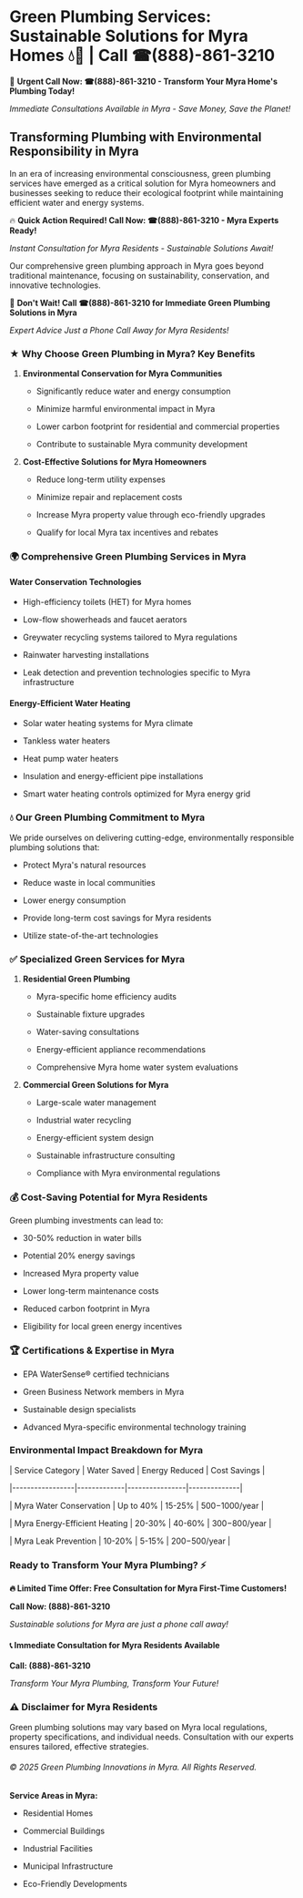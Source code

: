 # Green Plumbing Services: Sustainable Solutions for Myra Homes 💧🌿 | Call ☎(888)-861-3210

🚨 **Urgent Call Now: ☎(888)-861-3210 - Transform Your Myra Home's Plumbing Today!**
*Immediate Consultations Available in Myra - Save Money, Save the Planet!*

## Transforming Plumbing with Environmental Responsibility in Myra

In an era of increasing environmental consciousness, green plumbing services have emerged as a critical solution for Myra homeowners and businesses seeking to reduce their ecological footprint while maintaining efficient water and energy systems. 

🔥 **Quick Action Required! Call Now: ☎(888)-861-3210 - Myra Experts Ready!**
*Instant Consultation for Myra Residents - Sustainable Solutions Await!*

Our comprehensive green plumbing approach in Myra goes beyond traditional maintenance, focusing on sustainability, conservation, and innovative technologies.

🚨 **Don't Wait! Call ☎(888)-861-3210 for Immediate Green Plumbing Solutions in Myra**
*Expert Advice Just a Phone Call Away for Myra Residents!*

### ★ Why Choose Green Plumbing in Myra? Key Benefits

1. **Environmental Conservation for Myra Communities** 
   - Significantly reduce water and energy consumption
   - Minimize harmful environmental impact in Myra
   - Lower carbon footprint for residential and commercial properties
   - Contribute to sustainable Myra community development

2. **Cost-Effective Solutions for Myra Homeowners** 
   - Reduce long-term utility expenses
   - Minimize repair and replacement costs
   - Increase Myra property value through eco-friendly upgrades
   - Qualify for local Myra tax incentives and rebates

### 🌍 Comprehensive Green Plumbing Services in Myra

#### Water Conservation Technologies
- High-efficiency toilets (HET) for Myra homes
- Low-flow showerheads and faucet aerators
- Greywater recycling systems tailored to Myra regulations
- Rainwater harvesting installations
- Leak detection and prevention technologies specific to Myra infrastructure

#### Energy-Efficient Water Heating
- Solar water heating systems for Myra climate
- Tankless water heaters
- Heat pump water heaters
- Insulation and energy-efficient pipe installations
- Smart water heating controls optimized for Myra energy grid

### 💧 Our Green Plumbing Commitment to Myra

We pride ourselves on delivering cutting-edge, environmentally responsible plumbing solutions that:
- Protect Myra's natural resources
- Reduce waste in local communities
- Lower energy consumption
- Provide long-term cost savings for Myra residents
- Utilize state-of-the-art technologies

### ✅ Specialized Green Services for Myra

1. **Residential Green Plumbing**
   - Myra-specific home efficiency audits
   - Sustainable fixture upgrades
   - Water-saving consultations
   - Energy-efficient appliance recommendations
   - Comprehensive Myra home water system evaluations

2. **Commercial Green Solutions for Myra**
   - Large-scale water management
   - Industrial water recycling
   - Energy-efficient system design
   - Sustainable infrastructure consulting
   - Compliance with Myra environmental regulations

### 💰 Cost-Saving Potential for Myra Residents

Green plumbing investments can lead to:
- 30-50% reduction in water bills
- Potential 20% energy savings
- Increased Myra property value
- Lower long-term maintenance costs
- Reduced carbon footprint in Myra
- Eligibility for local green energy incentives

### 🏆 Certifications & Expertise in Myra

- EPA WaterSense® certified technicians
- Green Business Network members in Myra
- Sustainable design specialists
- Advanced Myra-specific environmental technology training

### Environmental Impact Breakdown for Myra

| Service Category | Water Saved | Energy Reduced | Cost Savings |
|-----------------|-------------|----------------|--------------|
| Myra Water Conservation | Up to 40% | 15-25% | $500-$1000/year |
| Myra Energy-Efficient Heating | 20-30% | 40-60% | $300-$800/year |
| Myra Leak Prevention | 10-20% | 5-15% | $200-$500/year |

### Ready to Transform Your Myra Plumbing? ⚡

**🔥 Limited Time Offer: Free Consultation for Myra First-Time Customers!**

**Call Now: (888)-861-3210**
*Sustainable solutions for Myra are just a phone call away!*

#### 📞 Immediate Consultation for Myra Residents Available

**Call: (888)-861-3210**
*Transform Your Myra Plumbing, Transform Your Future!*

### ⚠️ Disclaimer for Myra Residents

Green plumbing solutions may vary based on Myra local regulations, property specifications, and individual needs. Consultation with our experts ensures tailored, effective strategies.

###### © 2025 Green Plumbing Innovations in Myra. All Rights Reserved.

**Service Areas in Myra:** 
- Residential Homes
- Commercial Buildings
- Industrial Facilities
- Municipal Infrastructure
- Eco-Friendly Developments